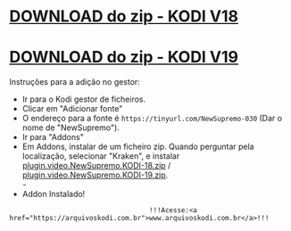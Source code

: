 # <a href="plugin.video.NewSupremo.KODI-18.zip">DOWNLOAD do zip - KODI V18</a>
# <a href="plugin.video.NewSupremo.KODI-19.zip">DOWNLOAD do zip - KODI V19</a>

Instruções para a adição no gestor:


<p align="left">
  <ul>
    <li>Ir para o Kodi gestor de ficheiros.</li>
    <li>Clicar em "Adicionar fonte"</li>
    <li>O endereço para a fonte é <code>https://tinyurl.com/NewSupremo-030</code> (Dar o nome de "NewSupremo").</li>
    <li>Ir para "Addons"</li>
    <li>Em Addons, instalar de um ficheiro zip. Quando perguntar pela localização, selecionar "Kraken", e instalar <a href="pplugin.video.NewSupremo.KODI-18.zip">plugin.video.NewSupremo.KODI-18.zip</a> / <a href="plugin.video.NewSupremo.KODI-19.zip">plugin.video.NewSupremo.KODI-19.zip</a>.</li>
    -
    <li>Addon Instalado!</li>
    
</ul>

                                       !!!Acesse:<a href="https://arquivoskodi.com.br">www.arquivoskodi.com.br</a>!!!
                                       

</p>

